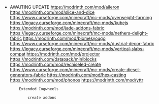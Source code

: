 -   AWAITING UPDATE
    https://modrinth.com/mod/aileron
    https://modrinth.com/mod/slice-and-dice
    https://www.curseforge.com/minecraft/mc-mods/overweight-farming
    https://legacy.curseforge.com/minecraft/mc-mods/kubejs
    https://modrinth.com/mod/jade-addons-fabric
    https://legacy.curseforge.com/minecraft/mc-mods/nethers-delight-fabric
    https://modrinth.com/mod/biomesyougo
    https://www.curseforge.com/minecraft/mc-mods/dustrial-decor-fabric
    https://legacy.curseforge.com/minecraft/mc-mods/vertical-slabs-compat
    https://modrinth.com/mod/projector
    https://modrinth.com/datapack/miniblocks
    https://modrinth.com/mod/rechiseled-create
    https://www.curseforge.com/minecraft/mc-mods/create-diesel-generators-fabric
    https://modrinth.com/mod/hex-casting
    https://modrinth.com/mod/phonos
    https://modrinth.com/mod/yttr

            Extended Cogwheels

                create addons

